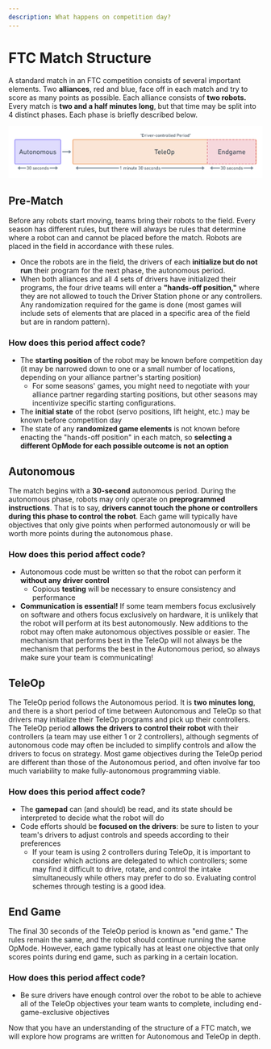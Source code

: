 ```yaml
---
description: What happens on competition day?
---
```


# FTC Match Structure

A standard match in an FTC competition consists of several important elements. Two **alliances**, red and blue, face off in each match and try to score as many points as possible. Each alliance consists of **two robots.** Every match is **two and a half minutes long**, but that time may be split into 4 distinct phases. Each phase is briefly described below.

![](../.gitbook/assets/ftc-match-structure-2x-1-.png)

## Pre-Match 

Before any robots start moving, teams bring their robots to the field. Every season has different rules, but there will always be rules that determine where a robot can and cannot be placed before the match. Robots are placed in the field in accordance with these rules.

* Once the robots are in the field, the drivers of each **initialize but do not run** their program for the next phase, the autonomous period.
* When both alliances and all 4 sets of drivers have initialized their programs, the four drive teams will enter a **"hands-off position,"** where they are not allowed to touch the Driver Station phone or any controllers. Any randomization required for the game is done \(most games will include sets of elements that are placed in a specific area of the field but are in random pattern\).

### How does this period affect code?

* The **starting position** of the robot may be known before competition day \(it may be narrowed down to one or a small number of locations, depending on your alliance partner's starting position\)
  * For some seasons' games, you might need to negotiate with your alliance partner regarding starting positions, but other seasons may incentivize specific starting configurations.
* The **initial state** of the robot \(servo positions, lift height, etc.\) may be known before competition day
* The state of any **randomized game elements** is not known before enacting the "hands-off position" in each match, so **selecting a different OpMode for each possible outcome is not an option**

## Autonomous

The match begins with a **30-second** autonomous period. During the autonomous phase, robots may only operate on **preprogrammed instructions**. That is to say, **drivers cannot touch the phone or controllers during this phase to control the robot**. Each game will typically have objectives that only give points when performed autonomously or will be worth more points during the autonomous phase.

### How does this period affect code?

* Autonomous code must be written so that the robot can perform it **without any driver control**
  * Copious **testing** will be necessary to ensure consistency and performance
* **Communication is essential!** If some team members focus exclusively on software and others focus exclusively on hardware, it is unlikely that the robot will perform at its best autonomously. New additions to the robot may often make autonomous objectives possible or easier. The mechanism that performs best in the TeleOp will not always be the mechanism that performs the best in the Autonomous period, so always make sure your team is communicating!

## TeleOp

The TeleOp period follows the Autonomous period. It is **two minutes long**, and there is a short period of time between Autonomous and TeleOp so that drivers may initialize their TeleOp programs and pick up their controllers. The TeleOp period **allows the drivers to control their robot** with their controllers \(a team may use either 1 or 2 controllers\), although segments of autonomous code may often be included to simplify controls and allow the drivers to focus on strategy. Most game objectives during the TeleOp period are different than those of the Autonomous period, and often involve far too much variability to make fully-autonomous programming viable.

### How does this period affect code?

* The **gamepad** can \(and should\) be read, and its state should be interpreted to decide what the robot will do
* Code efforts should be **focused on the drivers**: be sure to listen to your team's drivers to adjust controls and speeds according to their preferences
  * If your team is using 2 controllers during TeleOp, it is important to consider which actions are delegated to which controllers; some may find it difficult to drive, rotate, and control the intake simultaneously while others may prefer to do so. Evaluating control schemes through testing is a good idea.

## End Game

The final 30 seconds of the TeleOp period is known as "end game." The rules remain the same, and the robot should continue running the same OpMode. However, each game typically has at least one objective that only scores points during end game, such as parking in a certain location.

### How does this period affect code?

* Be sure drivers have enough control over the robot to be able to achieve all of the TeleOp objectives your team wants to complete, including end-game-exclusive objectives

Now that you have an understanding of the structure of a FTC match, we will explore how programs are written for Autonomous and TeleOp in depth.



